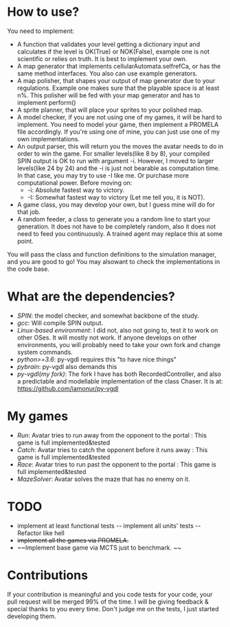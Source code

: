 # How to use?
You need to implement:
- A function that validates your level getting a dictionary input and calculates if the level is OK(True) or NOK(False), example one is not scientific or relies on truth. It is best to implement your own.
- A map generator that implements cellularAutomata.selfrefCa, or has the same method interfaces. You also can use example generators.
- A map polisher, that shapes your output of map generator due to your regulations. Example one makes sure that the playable space is at least n%. This polisher will be fed with your map generator and has to implement perform()
- A sprite planner, that will place your sprites to your polished map.
- A model checker, if you are not using one of my games, it will be hard to implement. You need to model your game, then implement a PROMELA file accordingly. If you're using one of mine, you can just use one of my own implementations.
- An output parser, this will return you the moves the avatar needs to do in order to win the game. For smaller levels(like 8 by 8), your compiled SPIN output is OK to run with argument -i. However, I moved to larger levels(like 24 by 24) and the -i is just not bearable as computation time. In that case, you may try to use -I like me. Or purchase more computational power. Before moving on:
  - -i: Absolute fastest way to victory.
  - -I: Somewhat fastest way to victory (Let me tell you, it is NOT).
- A game class, you may develop your own, but I guess mine will do for that job.
- A random feeder, a class to generate you a random line to start your generation. It does not have to be completely random, also it does not need to feed you continuously. A trained agent may replace this at some point.

You will pass the class and function definitions to the simulation manager, and you are good to go! You may alsowant to check the implementations in the code base.

# What are the dependencies?
- *SPIN*: the model checker, and somewhat backbone of the study.
- *gcc*: Will compile SPIN output.
- *Linux-based environment*: I did not, also not going to, test it to work on other OSes. It will mostly not work. If anyone develops on other environments, you will probably need to take your own fork and change system commands.
- *python>=3.6*: py-vgdl requires this "to have nice things"
- *pybrain*: py-vgdl also demands this
- *py-vgdl(my fork)*: The fork I have has both RecordedController, and also a predictable and modellable implementation of the class Chaser. It is at: https://github.com/iamonur/py-vgdl

# My games
- *Run*: Avatar tries to run away from the opponent to the portal : This game is full implemented&tested
- *Catch*: Avatar tries to catch the opponent before it *run*s away : This game is full implemented&tested
- *Race*: Avatar tries to run past the opponent to the portal : This game is full implemented&tested
- *MazeSolver*: Avatar solves the maze that has no enemy on it.

# TODO
- implement at least functional tests
-- implement all units' tests
-- Refactor like hell
- ~~implement all the games via PROMELA.~~
- ~~Implement base game via MCTS just to benchmark. ~~

# Contributions
If your contribution is meaningful and you code tests for your code, your pull request will be merged 99% of the time. I will be giving feedback & special thanks to you every time. Don't judge me on the tests, I just started developing them.
